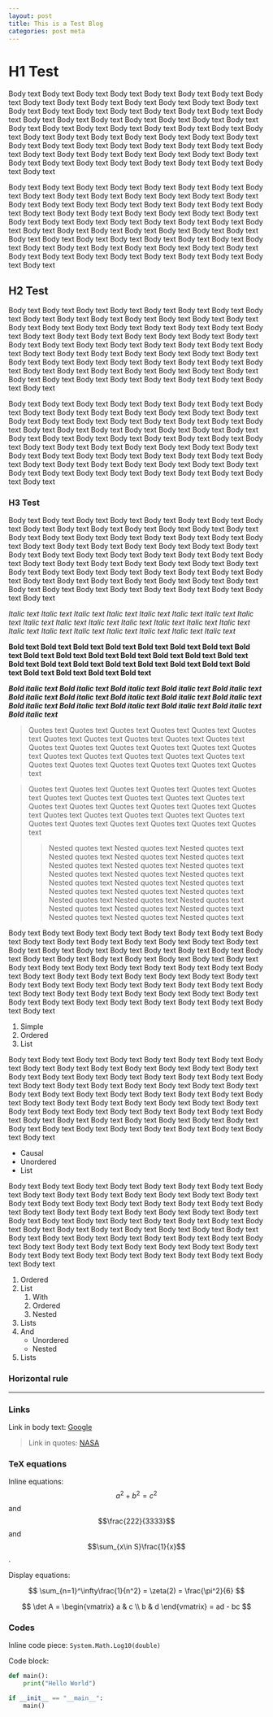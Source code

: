 ```yaml
---
layout: post
title: This is a Test Blog
categories: post meta
---
```

# H1 Test

Body text Body text Body text Body text Body text Body text Body text Body text Body text Body text Body text Body text Body text Body text Body text Body text Body text Body text Body text Body text Body text Body text Body text Body text Body text Body text Body text Body text Body text Body text Body text Body text Body text Body text Body text Body text Body text Body text Body text Body text Body text Body text Body text Body text Body text Body text Body text Body text Body text Body text Body text Body text Body text Body text Body text Body text Body text Body text Body text Body text Body text Body text Body text Body text Body text Body text Body text Body text Body text 

Body text Body text Body text Body text Body text Body text Body text Body text Body text Body text Body text Body text Body text Body text Body text Body text Body text Body text Body text Body text Body text Body text Body text Body text Body text Body text Body text Body text Body text Body text Body text Body text Body text Body text Body text Body text Body text Body text Body text Body text Body text Body text Body text Body text Body text Body text Body text Body text Body text Body text Body text Body text Body text Body text Body text Body text Body text Body text Body text Body text Body text Body text Body text Body text Body text Body text Body text Body text Body text 

## H2 Test

Body text Body text Body text Body text Body text Body text Body text Body text Body text Body text Body text Body text Body text Body text Body text Body text Body text Body text Body text Body text Body text Body text Body text Body text Body text Body text Body text Body text Body text Body text Body text Body text Body text Body text Body text Body text Body text Body text Body text Body text Body text Body text Body text Body text Body text Body text Body text Body text Body text Body text Body text Body text Body text Body text Body text Body text Body text Body text Body text Body text Body text Body text Body text Body text Body text Body text Body text Body text Body text 

Body text Body text Body text Body text Body text Body text Body text Body text Body text Body text Body text Body text Body text Body text Body text Body text Body text Body text Body text Body text Body text Body text Body text Body text Body text Body text Body text Body text Body text Body text Body text Body text Body text Body text Body text Body text Body text Body text Body text Body text Body text Body text Body text Body text Body text Body text Body text Body text Body text Body text Body text Body text Body text Body text Body text Body text Body text Body text Body text Body text Body text Body text Body text Body text Body text Body text Body text Body text Body text 

### H3 Test

Body text Body text Body text Body text Body text Body text Body text Body text Body text Body text Body text Body text Body text Body text Body text Body text Body text Body text Body text Body text Body text Body text Body text Body text Body text Body text Body text Body text Body text Body text Body text Body text Body text Body text Body text Body text Body text Body text Body text Body text Body text Body text Body text Body text Body text Body text Body text Body text Body text Body text Body text Body text Body text Body text Body text Body text Body text Body text Body text Body text Body text Body text Body text Body text Body text Body text Body text Body text Body text 

*Italic text Italic text Italic text Italic text Italic text Italic text Italic text Italic text Italic text Italic text Italic text Italic text Italic text Italic text Italic text Italic text Italic text Italic text Italic text Italic text Italic text Italic text*

**Bold text Bold text Bold text Bold text Bold text Bold text Bold text Bold text Bold text Bold text Bold text Bold text Bold text Bold text Bold text Bold text Bold text Bold text Bold text Bold text Bold text Bold text Bold text Bold text Bold text Bold text Bold text**

***Bold italic text Bold italic text Bold italic text Bold italic text Bold italic text Bold italic text Bold italic text Bold italic text Bold italic text Bold italic text Bold italic text Bold italic text Bold italic text Bold italic text Bold italic text Bold italic text***

> Quotes text Quotes text Quotes text Quotes text Quotes text Quotes text Quotes text Quotes text Quotes text Quotes text Quotes text Quotes text Quotes text Quotes text Quotes text Quotes text Quotes text Quotes text Quotes text Quotes text Quotes text Quotes text Quotes text Quotes text Quotes text Quotes text Quotes text Quotes text 

> Quotes text Quotes text Quotes text Quotes text Quotes text Quotes text Quotes text Quotes text Quotes text Quotes text Quotes text Quotes text Quotes text Quotes text Quotes text Quotes text Quotes text Quotes text Quotes text Quotes text Quotes text Quotes text Quotes text Quotes text Quotes text Quotes text Quotes text Quotes text 
>> Nested quotes text Nested quotes text Nested quotes text Nested quotes text Nested quotes text Nested quotes text Nested quotes text Nested quotes text Nested quotes text Nested quotes text Nested quotes text Nested quotes text Nested quotes text Nested quotes text Nested quotes text Nested quotes text Nested quotes text Nested quotes text Nested quotes text Nested quotes text Nested quotes text Nested quotes text Nested quotes text Nested quotes text Nested quotes text Nested quotes text Nested quotes text 


Body text Body text Body text Body text Body text Body text Body text Body text Body text Body text Body text Body text Body text Body text Body text Body text Body text Body text Body text Body text Body text Body text Body text Body text Body text Body text Body text Body text Body text Body text Body text Body text Body text Body text Body text Body text Body text Body text Body text Body text Body text Body text Body text Body text Body text Body text Body text Body text Body text Body text Body text Body text Body text Body text Body text Body text Body text Body text Body text Body text Body text Body text Body text Body text Body text Body text Body text Body text Body text 

1. Simple
2. Ordered
3. List

Body text Body text Body text Body text Body text Body text Body text Body text Body text Body text Body text Body text Body text Body text Body text Body text Body text Body text Body text Body text Body text Body text Body text Body text Body text Body text Body text Body text Body text Body text Body text Body text Body text Body text Body text Body text Body text Body text Body text Body text Body text Body text Body text Body text Body text Body text Body text Body text Body text Body text Body text Body text Body text Body text Body text Body text Body text Body text Body text Body text Body text Body text Body text Body text Body text Body text Body text Body text Body text 

- Causal
- Unordered
- List

Body text Body text Body text Body text Body text Body text Body text Body text Body text Body text Body text Body text Body text Body text Body text Body text Body text Body text Body text Body text Body text Body text Body text Body text Body text Body text Body text Body text Body text Body text Body text Body text Body text Body text Body text Body text Body text Body text Body text Body text Body text Body text Body text Body text Body text Body text Body text Body text Body text Body text Body text Body text Body text Body text Body text Body text Body text Body text Body text Body text Body text Body text Body text Body text Body text Body text Body text Body text Body text 

1. Ordered
2. List
    1. With
    2. Ordered
    3. Nested
3. Lists
4. And
    - Unordered
    - Nested
5. Lists

### Horizontal rule

---

### Links
Link in body text: [Google](www.google.com)

> Link in quotes: [NASA](nasa.gov)

### TeX equations

Inline equations: $$a^2+b^2=c^2$$ and $$\frac{222}{3333}$$ and $$\sum_{x\in S}\frac{1}{x}$$.

Display equations:

$$ \sum_{n=1}^\infty\frac{1}{n^2} = \zeta(2) = \frac{\pi^2}{6} $$

$$ \det A = \begin{vmatrix} a & c \\ b & d \end{vmatrix} = ad - bc $$

### Codes

Inline code piece: `System.Math.Log10(double)`

Code block:

```python
def main():
    print("Hello World")

if __init__ == "__main__":
    main()
```
